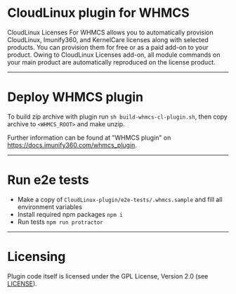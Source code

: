CloudLinux plugin for WHMCS
============================

CloudLinux Licenses For WHMCS allows you to automatically provision CloudLinux, Imunify360, and KernelCare licenses along with selected products. You can provision them for free or as a paid add-on to your product. Owing to CloudLinux Licenses add-on, all module commands on your main product are automatically reproduced on the license product.

------

# Deploy WHMCS plugin

To build zip archive with plugin run `sh build-whmcs-cl-plugin.sh`, then copy archive to `<WHMCS_ROOT>` and make unzip.

Further information can be found at "WHMCS plugin" on https://docs.imunify360.com/whmcs_plugin.

--------
# Run e2e tests
* Make a copy of `CloudLinux-plugin/e2e-tests/.whmcs.sample` and fill all environment variables
* Install required npm packages `npm i`
* Run tests `npm run protractor`

--------

# Licensing
Plugin code itself is licensed under the GPL License, Version 2.0 (see
[LICENSE](https://github.com/cloudlinux/cloudlinux-whmcs-plugin/blob/master/LICENSE)). 

